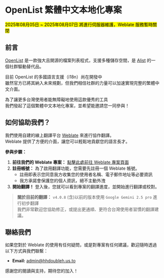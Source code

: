 # OpenList 繁體中文本地化專案
<mark>2025年08月05日 ~ 2025年08月07日 將進行伺服器維護，Weblate 服務暫時關閉</mark>

## 前言

[OpenList](https://github.com/OpenListTeam/OpenList) 是一款強大且開源的檔案列表程式，支援多種儲存空間，是 [Alist](https://github.com/AlistGo/alist) 的一個社群驅動替代品。 

目前 OpenList 的多國語言支援（i18n）尚在開發中<br>
雖然官方已將其納入未來規劃，但我們相信社群的力量可以加速實現完整的繁體中文介面。

為了讓更多台灣使用者能無障礙地使用這款優秀的工具<br>
我們發起了這個繁體中文本地化專案，並希望能邀請您一同參與！

## 如何協助我們？

我們使用自建的線上翻譯平台 [Weblate](https://weblate.org/) 來進行協作翻譯。<br>
Weblate 提供了方便的介面，讓您可以輕鬆地貢獻您的語言長才。

**參與步驟：**

1.  **前往我們的 Weblate 專案：** [點擊此處前往 Weblate 專案頁面](https://weblate.hhdoubleh.us.to)
2.  **註冊帳號：** 為了啟用翻譯功能，您需要先註冊一個 Weblate 帳號。
    * 註冊即表示您同意我方收集您的使用者名稱、電子郵件地址等必要資訊
    * 我方承諾會保護您的個人資訊，絕不主動外洩
3.  **開始翻譯！** 登入後，您就可以看到專案的翻譯進度，並開始進行翻譯或校對。

> **關於目前的翻譯：**
> `v4.0.8` (含)以前的版本使用 `Google Gemini 2.5 pro` 進行初步翻譯<br>
> 我們非常歡迎您協助修正，或提出更通順、更符合台灣使用者習慣的翻譯建議。

## 聯絡我們

如果您對於 Weblate 的使用有任何疑問，或是對專案有任何建議，歡迎隨時透過以下方式與我們聯繫：

*   **Email:** admin@hhdoubleh.us.to

感謝您的閱讀與支持，期待您的加入！
